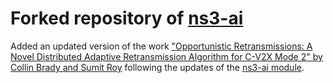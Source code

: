 # Forked repository of [ns3-ai](https://github.com/hust-diangroup/ns3-ai)

Added an updated version of the work ["Opportunistic Retransmissions: A Novel Distributed Adaptive Retransmission Algorithm for C-V2X Mode 2" by Collin Brady and Sumit Roy](https://github.com/CollinBrady1993/Opportunistic-Retransmissions-A-Novel-Distributed-Adaptive-Retransmission-Algorithm-for-C-V2X-Mode-2) following the updates of the [ns3-ai module](https://github.com/hust-diangroup/ns3-ai).
